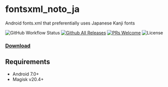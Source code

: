 # fontsxml_noto_ja
Android fonts.xml that preferentially uses Japanese Kanji fonts

![GitHub Workflow Status](https://img.shields.io/github/workflow/status/yuk7/fontsxml_noto_ja/Build%20CI?style=flat-square)
[![Github All Releases](https://img.shields.io/github/downloads/yuk7/fontsxml_noto_ja/total.svg?style=flat-square)](https://github.com/yuk7/fontsxml_noto_ja/releases/latest)
[![PRs Welcome](https://img.shields.io/badge/PRs-welcome-brightgreen.svg?style=flat-square)](http://makeapullrequest.com)
![License](https://img.shields.io/github/license/yuk7/fontsxml_noto_ja.svg?style=flat-square)

### [Download](https://github.com/yuk7/fontsxml_noto_ja/releases/latest) 

## Requirements
* Android 7.0+
* Magisk v20.4+